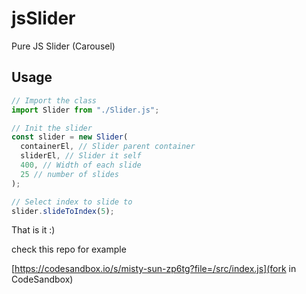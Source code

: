 # jsSlider

Pure JS Slider (Carousel)

## Usage

```js
// Import the class
import Slider from "./Slider.js";

// Init the slider
const slider = new Slider(
  containerEl, // Slider parent container
  sliderEl, // Slider it self
  400, // Width of each slide
  25 // number of slides
);

// Select index to slide to
slider.slideToIndex(5);
```

That is it :)

check this repo for example

[https://codesandbox.io/s/misty-sun-zp6tg?file=/src/index.js](fork in CodeSandbox)
